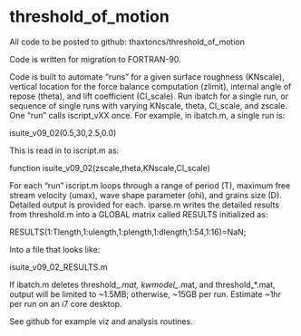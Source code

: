 # threshold_of_motion
All code to be posted to github: thaxtoncs/threshold_of_motion

Code is written for migration to FORTRAN-90.

Code is built to automate “runs” for a given surface roughness (KNscale), vertical location for the force balance computation (zlimit), internal angle of repose (theta), and lift coefficient (Cl_scale). Run ibatch for a single run, or sequence of single runs with varying KNscale, theta, Cl_scale, and zscale. One “run” calls iscript_vXX once. For example, in ibatch.m, a single run is:

isuite_v09_02(0.5,30,2.5,0.0)

This is read in to iscript.m as:

function isuite_v09_02(zscale,theta,KNscale,Cl_scale)

For each “run” iscript.m loops through a range of period (T), maximum free stream velocity (umax), wave shape parameter (ohi), and grains size (D). Detailed output is provided for each. iparse.m writes the detailed results from threshold.m into a GLOBAL matrix called RESULTS initialized as:

RESULTS(1:Tlength,1:ulength,1:plength,1:dlength,1:54,1:16)=NaN;

Into a file that looks like:

isuite_v09_02_RESULTS.m

If ibatch.m deletes threshold_*.mat, kwmodel_*.mat, and threshold_*.mat, output will be limited to ~1.5MB; otherwise, ~15GB per run. Estimate ~1hr per run on an i7 core desktop.

See github for example viz and analysis routines.

